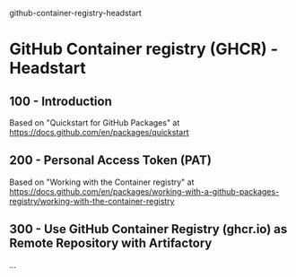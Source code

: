 github-container-registry-headstart
# GitHub Container registry (GHCR) - Headstart

## 100 - Introduction

Based on "Quickstart for GitHub Packages" at https://docs.github.com/en/packages/quickstart

## 200 - Personal Access Token (PAT)

Based on "Working with the Container registry" at https://docs.github.com/en/packages/working-with-a-github-packages-registry/working-with-the-container-registry

## 300 - Use GitHub Container Registry (ghcr.io) as Remote Repository with Artifactory 

...
